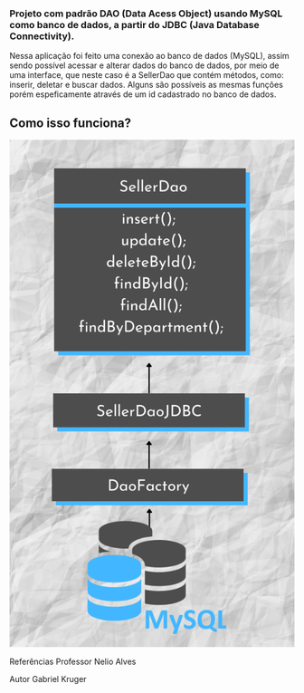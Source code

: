### Projeto com padrão DAO (Data Acess Object) usando MySQL como banco de dados, a partir do JDBC (Java Database Connectivity).
Nessa aplicação foi feito uma conexão ao banco de dados (MySQL), assim sendo possível acessar e alterar dados do banco de dados, por meio de uma interface, que neste caso é a SellerDao que contém métodos, como: inserir, deletar e buscar dados. Alguns são possíveis as mesmas funções porém espeficamente através de um id cadastrado no banco de dados.

## Como isso funciona? 

<img src="SellerDao.png"> 

Referências
Professor Nelio Alves

Autor 
Gabriel Kruger 

